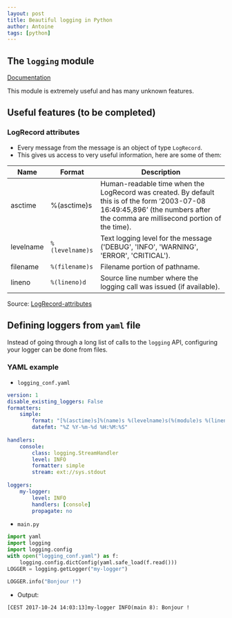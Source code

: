 ```yaml
---
layout: post
title: Beautiful logging in Python
author: Antoine
tags: [python]
---
```


## The `logging` module

[Documentation](https://docs.python.org/2/library/logging.html)

This module is extremely useful and has many unknown features.

## Useful features (to be completed)

### LogRecord attributes

- Every message from the message is an object of type `LogRecord`. 
- This gives us access to very useful information, here are some of them:

Name | Format | Description
---- | ------ | ---------
asctime | %(asctime)s |	Human-readable time when the LogRecord was created. By default this is of the form ‘2003-07-08 16:49:45,896’ (the numbers after the comma are millisecond portion of the time).
levelname | `%(levelname)s` | Text logging level for the message ('DEBUG', 'INFO', 'WARNING', 'ERROR', 'CRITICAL').
filename | `%(filename)s` | Filename portion of pathname.
lineno | `%(lineno)d` | Source line number where the logging call was issued (if available).

Source: [LogRecord-attributes](https://docs.python.org/2/library/logging.html#logrecord-attributes)

## Defining loggers from `yaml` file

Instead of going through a long list of calls to the `logging` API, configuring your logger can be done from files.

### YAML example
- `logging_conf.yaml`
```yaml
version: 1                                                                               
disable_existing_loggers: False                                                          
formatters:                                                                              
    simple:                                                                              
        format: "[%(asctime)s]%(name)s %(levelname)s(%(module)s %(lineno)d): %(message)s"
        datefmt: "%Z %Y-%m-%d %H:%M:%S"                                                  
                                                                                         
handlers:                                                                                
    console:                                                                             
        class: logging.StreamHandler                                                     
        level: INFO                                                                      
        formatter: simple                                                                
        stream: ext://sys.stdout                                                         
                                                                                         
loggers:                                                                                 
    my-logger:                                                                            
        level: INFO                                                                      
        handlers: [console]                                                              
        propagate: no                                                                    
```
- `main.py`
```Python
import yaml
import logging
import logging.config
with open("logging_conf.yaml") as f:                   
    logging.config.dictConfig(yaml.safe_load(f.read()))
LOGGER = logging.getLogger("my-logger")

LOGGER.info("Bonjour !")
```
- Output:
```
[CEST 2017-10-24 14:03:13]my-logger INFO(main 8): Bonjour !
```
